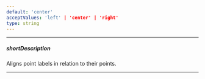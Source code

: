 ```yaml
---
default: 'center'
acceptValues: 'left' | 'center' | 'right'
type: string
---
```

---
##### shortDescription
Aligns point labels in relation to their points.

---
